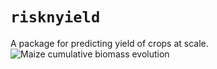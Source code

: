 # `risknyield`
A package for predicting yield of crops at scale.
![Maize cumulative biomass evolution](examples/maize_biomass_evolution.gif)
